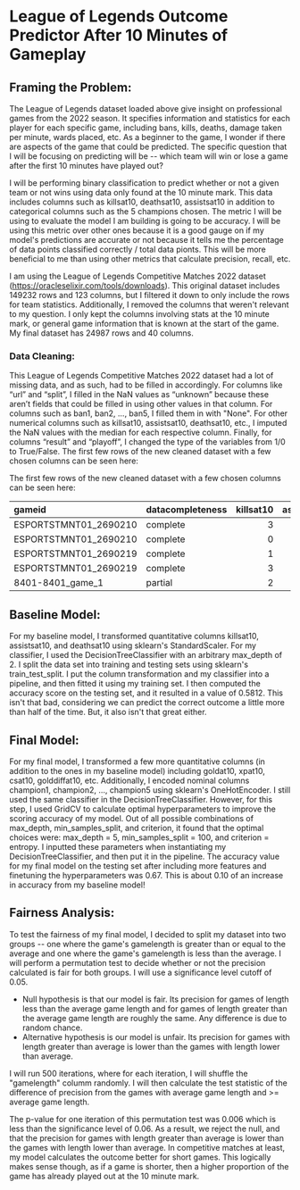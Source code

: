 # League of Legends Outcome Predictor After 10 Minutes of Gameplay

## Framing the Problem:
The League of Legends dataset loaded above give insight on professional games from the 2022 season. It specifies information and statistics for each player for each specific game, including bans, kills, deaths, damage taken per minute, wards placed, etc. As a beginner to the game, I wonder if there are aspects of the game that could be predicted. The specific question that I will be focusing on predicting will be -- which team will win or lose a game after the first 10 minutes have played out? 

I will be performing binary classification to predict whether or not a given team or not wins using data only found at the 10 minute mark. This data includes columns such as killsat10, deathsat10, assistsat10 in addition to categorical columns such as the 5 champions chosen. The metric I will be using to evaluate the model I am building is going to be accuracy. I will be using this metric over other ones because it is a good gauge on if my model's predictions are accurate or not because it tells me the percentage of data points classified correctly / total data pionts. This will be more beneficial to me than using other metrics that calculate precision, recall, etc. 

I am using the League of Legends Competitive Matches 2022 dataset (https://oracleselixir.com/tools/downloads). This original dataset includes 149232 rows and 123 columns, but I filtered it down to only include the rows for team statistics. Additionally, I removed the columns that weren't relevant to my question. I only kept the columns involving stats at the 10 minute mark, or general game information that is known at the start of the game. My final dataset has 24987 rows and 40 columns.

### Data Cleaning:
This League of Legends Competitive Matches 2022 dataset had a lot of missing data, and as such, had to be filled in accordingly. For columns like “url” and “split”, I filled in the NaN values as “unknown” because these aren’t fields that could be filled in using other values in that column. For columns such as ban1, ban2, ..., ban5, I filled them in with "None". For other numerical columns such as killsat10, assistsat10, deathsat10, etc., I imputed the NaN values with the median for each respective column. Finally, for columns “result” and “playoff”, I changed the type of the variables from 1/0 to True/False. The first few rows of the new cleaned dataset with a few chosen columns can be seen here:

The first few rows of the new cleaned dataset with a few chosen columns can be seen here:

| gameid                | datacompleteness   |   killsat10 |   assistsat10 |   deathsat10 |
|:----------------------|:-------------------|------------:|--------------:|-------------:|
| ESPORTSTMNT01_2690210 | complete           |           3 |             5 |            0 |
| ESPORTSTMNT01_2690210 | complete           |           0 |             0 |            3 |
| ESPORTSTMNT01_2690219 | complete           |           1 |             1 |            3 |
| ESPORTSTMNT01_2690219 | complete           |           3 |             3 |            1 |
| 8401-8401_game_1      | partial            |           2 |             2 |            2 |


## Baseline Model:
For my baseline model, I transformed quantitative columns killsat10, assistsat10, and deathsat10 using sklearn's StandardScaler. For my classifier, I used the DecisionTreeClassifier with an arbitrary max_depth of 2. I split the data set into training and testing sets using sklearn's train_test_split. I put the column transformation and my classifier into a pipeline, and then fitted it using my training set. I then computed the accuracy score on the testing set, and it resulted in a value of 0.5812. This isn't that bad, considering we can predict the correct outcome a little more than half of the time. But, it also isn't that great either.

## Final Model:
For my final model, I transformed a few more quantitative columns (in addition to the ones in my baseline model) including goldat10, xpat10, csat10, golddiffat10, etc. Additionally, I encoded nominal columns champion1, champion2, ..., champion5 using sklearn's OneHotEncoder. I still used the same classifier in the DecisionTreeClassifier. However, for this step, I used GridCV to calculate optimal hyperparameters to improve the scoring accuracy of my model. Out of all possible combinations of max_depth, min_samples_split, and criterion, it found that the optimal choices were: max_depth = 5, min_samples_split = 100, and criterion = entropy. I inputted these parameters when instantiating my DecisionTreeClassifier, and then put it in the pipeline. The accuracy value for my final model on the testing set after including more features and finetuning the hyperparameters was 0.67. This is about 0.10 of an increase in accuracy from my baseline model!

## Fairness Analysis:
To test the fairness  of my final model, I decided to split my dataset into two groups -- one where the game's gamelength is greater than or equal to the average and one where the game's gamelength is less than the average. I will perform a permutation test to decide whether or not the precision calculated is fair for both groups. I will use a significance level cutoff of 0.05. 

- Null hypothesis is that our model is fair. Its precision for games of length less than the average game length and for games of length greater than the average game length are roughly the same. Any difference is due to random chance. 
- Alternative hypothesis is our model is unfair. Its precision for games with length greater than average is lower than the games with length lower than average. 

I will run 500 iterations, where for each iteration, I will shuffle the "gamelength" columm randomly. I will then calculate the test statistic of the difference of precision from the games with average game length and >= average game length. 

The p-value for one iteration of this permutation test was 0.006 which is less than the significance level of 0.06. As a result, we reject the null, and that the precision for games with length greater than average is lower than the games with length lower than average. In competitive matches at least, my model calculates the outcome better for short games. This logically makes sense though, as if a game is shorter, then a higher proportion of the game has already played out at the 10 minute mark.


